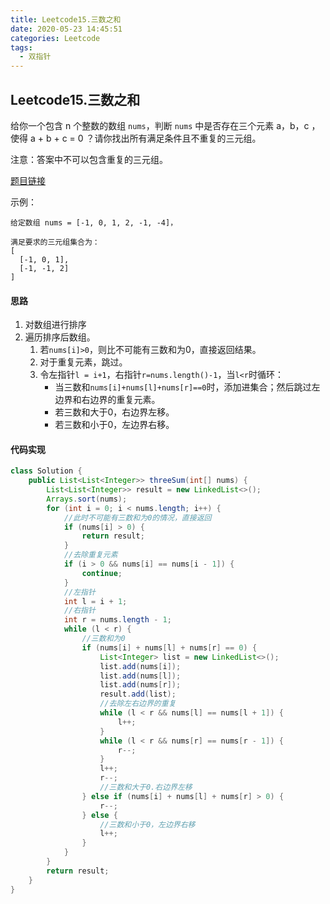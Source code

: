 ```yaml
---
title: Leetcode15.三数之和
date: 2020-05-23 14:45:51
categories: Leetcode
tags:
  - 双指针
---
```


## Leetcode15.三数之和

给你一个包含 n 个整数的数组 `nums`，判断 `nums` 中是否存在三个元素 a，b，c ，使得 a + b + c = 0 ？请你找出所有满足条件且不重复的三元组。

注意：答案中不可以包含重复的三元组。

 [题目链接](https://leetcode-cn.com/problems/3sum)

<!--more-->

示例：

```
给定数组 nums = [-1, 0, 1, 2, -1, -4]，

满足要求的三元组集合为：
[
  [-1, 0, 1],
  [-1, -1, 2]
]
```

#### 思路

1. 对数组进行排序
2. 遍历排序后数组。
   1. 若`nums[i]>0`，则比不可能有三数和为0，直接返回结果。
   2. 对于重复元素，跳过。
   3. 令左指针`l = i+1`，右指针`r=nums.length()-1`，当`l<r`时循环：
      - 当三数和`nums[i]+nums[l]+nums[r]==0`时，添加进集合；然后跳过左边界和右边界的重复元素。
      - 若三数和大于0，右边界左移。
      - 若三数和小于0，左边界右移。



#### 代码实现

```java
class Solution {
    public List<List<Integer>> threeSum(int[] nums) {
        List<List<Integer>> result = new LinkedList<>();
        Arrays.sort(nums);
        for (int i = 0; i < nums.length; i++) {
            //此时不可能有三数和为0的情况，直接返回
            if (nums[i] > 0) {
                return result;
            }
            //去除重复元素
            if (i > 0 && nums[i] == nums[i - 1]) {
                continue;
            }
            //左指针
            int l = i + 1;
            //右指针
            int r = nums.length - 1;
            while (l < r) {
                //三数和为0
                if (nums[i] + nums[l] + nums[r] == 0) {
                    List<Integer> list = new LinkedList<>();
                    list.add(nums[i]);
                    list.add(nums[l]);
                    list.add(nums[r]);
                    result.add(list);
                    //去除左右边界的重复
                    while (l < r && nums[l] == nums[l + 1]) {
                        l++;
                    }
                    while (l < r && nums[r] == nums[r - 1]) {
                        r--;
                    }
                    l++;
                    r--;
                    //三数和大于0.右边界左移
                } else if (nums[i] + nums[l] + nums[r] > 0) {
                    r--;
                } else {
                    //三数和小于0，左边界右移
                    l++;
                }
            }
        }
        return result;
    }
}
```


